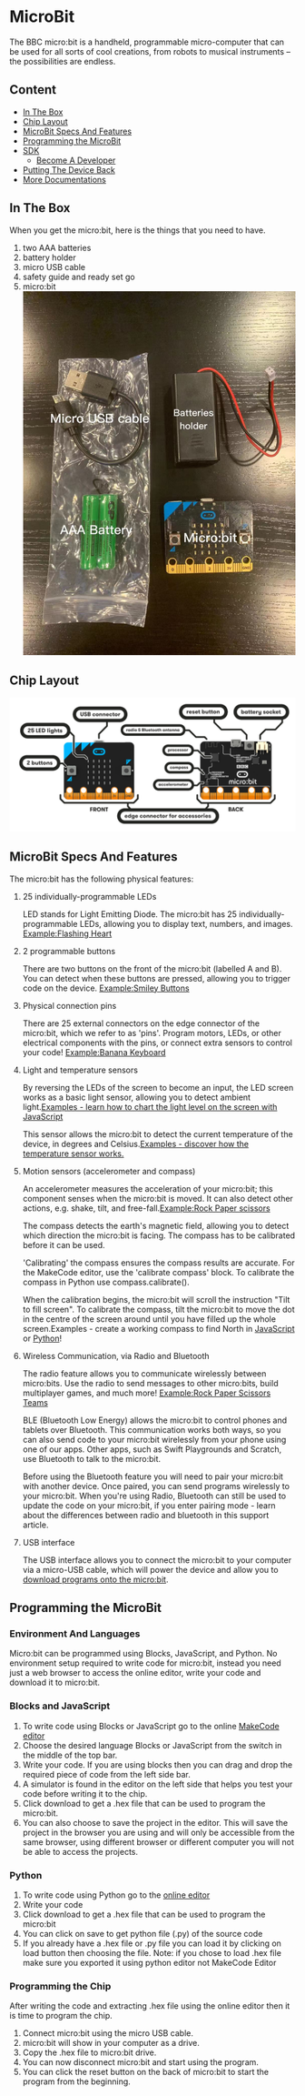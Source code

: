 # MicroBit

The BBC micro:bit is a handheld, programmable micro-computer that can be used for all sorts of cool creations, from robots to musical instruments – the possibilities are endless.

## Content

* [In The Box](#in-the-box)
* [Chip Layout](#chip-layout)
* [MicroBit Specs And Features](#device's-functionalities-and-features)
* [Programming the MicroBit](#programming-the-microbits)
* [SDK](#sdk)
  * [Become A Developer](#becaome-a-developer)
* [Putting The Device Back](#putting-the-device-back)
* [More Documentations](more-documentations)


## In The Box
When you get the micro:bit, here is the things that you need to have.
1. two AAA batteries
2. battery holder
3. micro USB cable
4. safety guide and ready set go
5. micro:bit
![alt text](/images/content.jpg)

## Chip Layout
![alt text](/images/overview.png)

## MicroBit Specs And Features 

The micro:bit has the following physical features:

1. 25 individually-programmable LEDs
  
   LED stands for Light Emitting Diode. The micro:bit has 25 individually-programmable LEDs, allowing you to display text, numbers, and images. [Example:Flashing Heart](https://makecode.microbit.org/projects/flashing-heart)

2. 2 programmable buttons

   There are two buttons on the front of the micro:bit (labelled A and B). You can detect when these buttons are pressed, allowing you to trigger code on the device. [Example:Smiley Buttons](https://makecode.microbit.org/projects/smiley-buttons)

3. Physical connection pins
  
   There are 25 external connectors on the edge connector of the micro:bit, which we refer to as 'pins'. Program motors, LEDs, or other electrical components with the pins, or connect extra sensors to control your code! [Example:Banana Keyboard](https://makecode.microbit.org/projects/banana-keyboard)

4. Light and temperature sensors
  
   By reversing the LEDs of the screen to become an input, the LED screen works as a basic light sensor, allowing you to detect ambient light.[Examples - learn how to chart the light level on the screen with JavaScript](https://makecode.microbit.org/examples/plot-light-level)
  
   This sensor allows the micro:bit to detect the current temperature of the device, in degrees and Celsius.[Examples - discover how the temperature sensor works.](https://microbit.org/guide/temperature/)

5. Motion sensors (accelerometer and compass)
  
   An accelerometer measures the acceleration of your micro:bit; this component senses when the micro:bit is moved. It can also detect other actions, e.g. shake, tilt, and free-fall.[Example:Rock Paper scissors](https://makecode.microbit.org/projects/rock-paper-scissors)

   The compass detects the earth's magnetic field, allowing you to detect which direction the micro:bit is facing. The compass has to be calibrated before it can be used.

   'Calibrating' the compass ensures the compass results are accurate. For the MakeCode editor, use the 'calibrate compass' block. To calibrate the compass in Python use compass.calibrate().

   When the calibration begins, the micro:bit will scroll the instruction "Tilt to fill screen". To calibrate the compass, tilt the micro:bit to move the dot in the centre of the screen around until you have filled up the whole screen.Examples - create a working compass to find North in [JavaScript](https://makecode.microbit.org/projects/compass) or [Python](https://microbit-micropython.readthedocs.io/en/latest/tutorials/direction.html)!

6. Wireless Communication, via Radio and Bluetooth
  
   The radio feature allows you to communicate wirelessly between micro:bits. Use the radio to send messages to other micro:bits, build multiplayer games, and much more! [Example:Rock Paper Scissors Teams](https://makecode.microbit.org/projects/rps-teams)

   BLE (Bluetooth Low Energy) allows the micro:bit to control phones and tablets over Bluetooth. This communication works both ways, so you can also send code to your micro:bit wirelessly from your phone using one of our apps. Other apps, such as Swift Playgrounds and Scratch, use Bluetooth to talk to the micro:bit.

   Before using the Bluetooth feature you will need to pair your micro:bit with another device. Once paired, you can send programs wirelessly to your micro:bit. When you're using Radio, Bluetooth can still be used to update the code on your micro:bit, if you enter pairing mode - learn about the differences between radio and bluetooth in this support article.

7. USB interface
  
   The USB interface allows you to connect the micro:bit to your computer via a micro-USB cable, which will power the device and allow you to [download programs onto the micro:bit](https://microbit.org/guide/hardware/usb/).

## Programming the MicroBit

### Environment And Languages

Micro:bit can be programmed using Blocks, JavaScript, and Python. No environment setup required to write code for micro:bit, instead you need just a web browser to access the online editor, write your code and download it to micro:bit.

### Blocks and JavaScript
1. To write code using Blocks or JavaScript go to the online [MakeCode editor](https://makecode.microbit.org/)
2. Choose the desired language Blocks or JavaScript from the switch in the middle of the top bar.
3. Write your code. If you are using blocks then you can drag and drop the required piece of code from the left side bar.
4. A simulator is found in the editor on the left side that helps you test your code before writing it to the chip.
4. Click download to get a .hex file that can be used to program the micro:bit.
5. You can also choose to save the project in the editor. This will save the project in the browser you are using and will only be accessible from the same browser, using different browser or different computer you will not be able to access the projects.

### Python
1. To write code using Python go to the [online editor](https://python.microbit.org/v/1.1)
2. Write your code
3. Click download to get a .hex file that can be used to program the micro:bit
4. You can click on save to get python file (.py) of the source code
5. If you already have a .hex file or .py file you can load it by clicking on load button then choosing the file. Note: if you chose to load .hex file make sure you exported it using python editor not MakeCode Editor

### Programming the Chip
After writing the code and extracting .hex file using the online editor then it is time to program the chip.
1. Connect micro:bit using the micro USB cable.
2. micro:bit will show in your computer as a drive.
3. Copy the .hex file to micro:bit drive.
4. You can now disconnect micro:bit and start using the program.
5. You can click the reset button on the back of micro:bit to start the program from the beginning.

